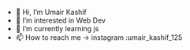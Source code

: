 - 👋 Hi, I’m Umair Kashif
- 👀 I’m interested in Web Dev
- 🌱 I’m currently learning js
- 📫 How to reach me -> instagram :umair_kashif_125

<!---
kashifumair125/kashifumair125 is a ✨ special ✨ repository because its `README.md` (this file) appears on your GitHub profile.
You can click the Preview link to take a look at your changes.
--->
